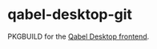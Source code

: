 # qabel-desktop-git
PKGBUILD for the [Qabel Desktop frontend](https://github.com/Qabel/qabel-desktop).
